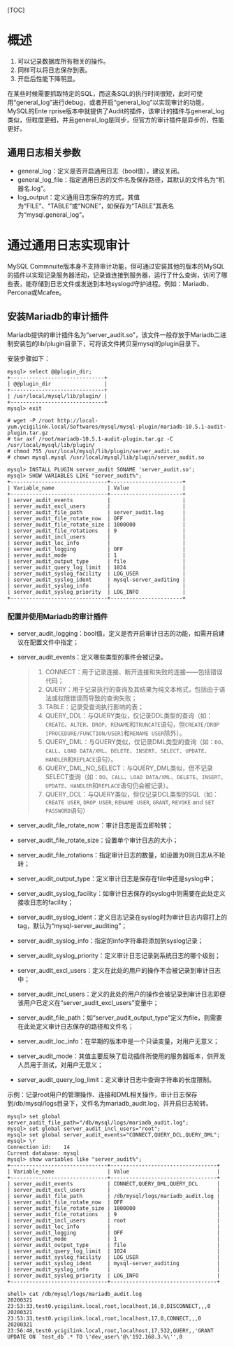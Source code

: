 [TOC]

# 概述

1. 可以记录数据库所有相关的操作。
2. 同样可以将日志保存到表。
3. 开启后性能下降明显。

在某些时候需要抓取特定的SQL，而这条SQL的执行时间很短，此时可使用“general_log”进行debug，或者开启“general_log”以实现审计的功能，MySQL的Ente rprise版本中就提供了Audit的插件，该审计的插件与general_log类似，但粒度更细，并且general_log是同步，但官方的审计插件是异步的，性能更好。

## 通用日志相关参数

* general_log：定义是否开启通用日志（bool值），建议关闭。
* general_log_file：指定通用日志的文件名及保存路径，其默认的文件名为“机器名.log”。
* log_output：定义通用日志保存的方式，其值为“FILE”、“TABLE”或“NONE”，如保存为“TABLE”其表名为“mysql.general_log”。

# 通过通用日志实现审计

MySQL Commnuite版本身不支持审计功能，但可通过安装其他的版本的MySQL的插件以实现记录服务器活动，记录谁连接到服务器，运行了什么查询，访问了哪些表，能存储到日志文件或发送到本地syslogd守护进程。例如：Mariadb、Percona或Mcafee。

## 安装Mariadb的审计插件

Mariadb提供的审计插件名为“server_audit.so”，该文件一般存放于Mariadb二进制安装包的lib/plugin目录下，可将该文件拷贝至mysql的plugin目录下。

安装步骤如下：

```
mysql> select @@plugin_dir;
+------------------------------+
| @@plugin_dir                 |
+------------------------------+
| /usr/local/mysql/lib/plugin/ |
+------------------------------+
mysql> exit

# wget -P /root http://local-yum.ycigilink.local/Softwares/mysql/mysql-plugin/mariadb-10.5.1-audit-plugin.tar.gz
# tar axf /root/mariadb-10.5.1-audit-plugin.tar.gz -C /usr/local/mysql/lib/plugin/
# chmod 755 /usr/local/mysql/lib/plugin/server_audit.so
# chown mysql.mysql /usr/local/mysql/lib/plugin/server_audit.so

mysql> INSTALL PLUGIN server_audit SONAME 'server_audit.so';
mysql> SHOW VARIABLES LIKE "server_audit%";
+-------------------------------+-----------------------+
| Variable_name                 | Value                 |
+-------------------------------+-----------------------+
| server_audit_events           |                       |
| server_audit_excl_users       |                       |
| server_audit_file_path        | server_audit.log      |
| server_audit_file_rotate_now  | OFF                   |
| server_audit_file_rotate_size | 1000000               |
| server_audit_file_rotations   | 9                     |
| server_audit_incl_users       |                       |
| server_audit_loc_info         |                       |
| server_audit_logging          | OFF                   |
| server_audit_mode             | 1                     |
| server_audit_output_type      | file                  |
| server_audit_query_log_limit  | 1024                  |
| server_audit_syslog_facility  | LOG_USER              |
| server_audit_syslog_ident     | mysql-server_auditing |
| server_audit_syslog_info      |                       |
| server_audit_syslog_priority  | LOG_INFO              |
+-------------------------------+-----------------------+
```

### 配置并使用Mariadb的审计插件

* server_audit_logging：bool值，定义是否开启审计日志的功能，如需开启建议在配置文件中指定；

* server_audit_events：定义哪些类型的事件会被记录。

  > 1. CONNECT：用于记录连接、断开连接和失败的连接——包括错误代码；
  > 2. QUERY：用于记录执行的查询及其结果为纯文本格式，包括由于语法或权限错误而导致的查询失败；
  > 3. TABLE：记录受查询执行影响的表；
  > 4. QUERY_DDL：与QUERY类似，仅记录DDL类型的查询（如：`CREATE`、`ALTER`、`DROP`、`RENAME`和`TRUNCATE`语句，但`CREATE/DROP [PROCEDURE/FUNCTION/USER]`和`RENAME USER`除外）。
  > 5. QUERY_DML：与QUERY类似，仅记录DML类型的查询（如：`DO`、`CALL`、`LOAD DATA/XML`、`DELETE`、`INSERT`、`SELECT`、`UPDATE`、`HANDLER`和`REPLACE`语句）。
  > 6. QUERY_DML_NO_SELECT：与QUERY_DML类似，但不记录SELECT查询（如：`DO`、`CALL`、`LOAD DATA/XML`、`DELETE`、`INSERT`、`UPDATE`、`HANDLER`和`REPLACE`语句仍会被记录）。
  > 7. QUERY_DCL：与QUERY类似，但仅记录DCL类型的SQL（如：`CREATE USER`, `DROP USER`, `RENAME USER`, `GRANT`, `REVOKE` and `SET PASSWORD`语句）

* server_audit_file_rotate_now：审计日志是否立即轮转；
* server_audit_file_rotate_size：设置单个审计日志的大小；
* server_audit_file_rotations：指定审计日志的数量，如设置为0则日志从不轮转；
* server_audit_output_type：定义审计日志是保存在file中还是syslog中；
* server_audit_syslog_facility：如审计日志保存的syslog中则需要在此处定义接收日志的facility；
* server_audit_syslog_ident：定义日志记录在syslog时为审计日志内容打上的tag，默认为“mysql-server_auditing”；
* server_audit_syslog_info：指定的info字符串将添加到syslog记录；
* server_audit_syslog_priority：定义审计日志记录到系统日志的哪个级别；
* server_audit_excl_users：定义在此处的用户的操作不会被记录到审计日志中；
* server_audit_incl_users：定义的此处的用户的操作会被记录到审计日志即便该用户已定义在“server_audit_excl_users”变量中；
* server_audit_file_path：如“server_audit_output_type”定义为file，则需要在此处定义审计日志保存的路径和文件名；
* server_audit_loc_info：在早期的版本中是一个只读变量，对用户无意义；
* server_audit_mode：其值主要反映了启动插件所使用的服务器版本，供开发人员用于测试，对用户无意义；
* server_audit_query_log_limit：定义审计日志中查询字符串的长度限制。

示例：记录root用户的管理操作、连接和DML相关操作，审计日志保存到/db/mysql/logs目录下，文件名为mariadb_audit.log，并开启日志轮转。

```
mysql> set global server_audit_file_path="/db/mysql/logs/mariadb_audit.log";
mysql> set global server_audit_incl_users="root";
mysql> set global server_audit_events="CONNECT,QUERY_DCL,QUERY_DML"; 
mysql> \r
Connection id:    14
Current database: mysql
mysql> show variables like "server_audit%";
+-------------------------------+----------------------------------+
| Variable_name                 | Value                            |
+-------------------------------+----------------------------------+
| server_audit_events           | CONNECT,QUERY_DML,QUERY_DCL      |
| server_audit_excl_users       |                                  |
| server_audit_file_path        | /db/mysql/logs/mariadb_audit.log |
| server_audit_file_rotate_now  | OFF                              |
| server_audit_file_rotate_size | 1000000                          |
| server_audit_file_rotations   | 9                                |
| server_audit_incl_users       | root                             |
| server_audit_loc_info         |                                  |
| server_audit_logging          | OFF                              |
| server_audit_mode             | 1                                |
| server_audit_output_type      | file                             |
| server_audit_query_log_limit  | 1024                             |
| server_audit_syslog_facility  | LOG_USER                         |
| server_audit_syslog_ident     | mysql-server_auditing            |
| server_audit_syslog_info      |                                  |
| server_audit_syslog_priority  | LOG_INFO                         |
+-------------------------------+----------------------------------+

shell> cat /db/mysql/logs/mariadb_audit.log
20200321 23:53:33,test0.ycigilink.local,root,localhost,16,0,DISCONNECT,,,0
20200321 23:53:33,test0.ycigilink.local,root,localhost,17,0,CONNECT,,,0
20200321 23:56:48,test0.ycigilink.local,root,localhost,17,532,QUERY,,'GRANT UPDATE ON `test_db`.* TO \'dev_user\'@\'192.168.3.%\'',0
```